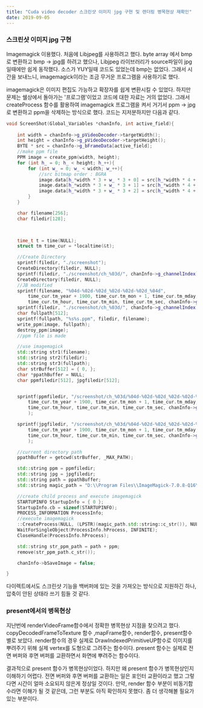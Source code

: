 ```yaml
---
title: "Cuda video decoder 스크린샷 이미지 jpg 구현 및 렌더링 병목현상 재확인"
date: 2019-09-05
---
```


### 스크린샷 이미지 jpg 구현
Imagemagick 이용했다. 처음에 Libjpeg를 사용하려고 했다. byte array 에서 bmp로 변환하고 bmp -> jpg를 하려고 했으나,
Libjpeg 라이브러리가 source파일이 jpg일때에만 쉽게 동작했다. 소스가 YUY일때 코드도 있었는데 bmp는 없었다. 그래서 시간을 보내느니,
imagemagick이라는 조금 무거운 프로그램을 사용하기로 했다.

imagemagick은 이미지 편집도 가능하고 확장자를 쉽게 변환시킬 수 있었다. 하지만 문제는 쉘상에서 돌아가는 '프로그램'이었고
코드에 대한 자료는 거의 없었다. 그래서 createProcess 함수를 활용하여 imagemagick 프로그램을 켜서 거기서 ppm -> jpg로 변환하고
ppm을 삭제하는 방식으로 했다. 코드는 지저분하지만 다음과 같다.

~~~c++
void ScreenShot(Global_Variables *chanInfo, int active_field){
	
	int width = chanInfo->g_pVideoDecoder->targetWidth();
	int height = chanInfo->g_pVideoDecoder->targetHeight();
	BYTE * src = chanInfo->g_bFrameData[active_field];
	//make ppm file
    PPM image = create_ppm(width, height);
	for (int h_ = 0; h_ < height; h_++){
		for (int w_ = 0; w_ < width; w_++){
			//src bitmap order : BGRA
			image.data[h_*width * 3 + w_ * 3 + 0] = src[h_*width * 4 + w_ * 4 + 2];//RGB shuffling
			image.data[h_*width * 3 + w_ * 3 + 1] = src[h_*width * 4 + w_ * 4 + 1];
			image.data[h_*width * 3 + w_ * 3 + 2] = src[h_*width * 4 + w_ * 4 + 0];
		}
	}

	char filename[256];
	char filedir[128];


	
	time_t t = time(NULL);
	struct tm time_cur = *localtime(&t);

	//Create Directory
	sprintf(filedir, "./screenshot");
	CreateDirectory(filedir, NULL);
	sprintf(filedir, "./screenshot/ch_%03d/", chanInfo->g_channelIndex);
	CreateDirectory(filedir, NULL);
	//JB modified
	sprintf(filename, "%04d-%02d-%02d_%02d-%02d-%02d_%04d",
		time_cur.tm_year + 1900, time_cur.tm_mon + 1, time_cur.tm_mday,
		time_cur.tm_hour, time_cur.tm_min, time_cur.tm_sec, chanInfo->g_DecodeFrameCount);
	sprintf(filedir, "./screenshot/ch_%03d/", chanInfo->g_channelIndex);
	char fullpath[512];
	sprintf(fullpath, "%s%s.ppm", filedir, filename);
	write_ppm(image, fullpath);
	destroy_ppm(image);
    //ppm file is made

	//use imagemagick
	std::string str1(filename);
	std::string str2(filedir);
	std::string str3(fullpath);
	char strBuffer[512] = { 0, };
	char *ppathBuffer = NULL;
	char ppmfiledir[512], jpgfiledir[512];


	sprintf(ppmfiledir, "/screenshot/ch_%03d/%04d-%02d-%02d_%02d-%02d-%02d_%04d.ppm", chanInfo->g_channelIndex,
		time_cur.tm_year + 1900, time_cur.tm_mon + 1, time_cur.tm_mday,
		time_cur.tm_hour, time_cur.tm_min, time_cur.tm_sec, chanInfo->g_DecodeFrameCount
		);

	sprintf(jpgfiledir, "/screenshot/ch_%03d/%04d-%02d-%02d_%02d-%02d-%02d_%04d.jpg", chanInfo->g_channelIndex,
		time_cur.tm_year + 1900, time_cur.tm_mon + 1, time_cur.tm_mday,
		time_cur.tm_hour, time_cur.tm_min, time_cur.tm_sec, chanInfo->g_DecodeFrameCount
		);

	//current directory path
	ppathBuffer = getcwd(strBuffer, _MAX_PATH);

	std::string ppm = ppmfiledir;
	std::string jpg = jpgfiledir;
	std::string path = ppathBuffer;
	std::string magic_path = "D:\\Program Files\\ImageMagick-7.0.8-Q16\\magick.exe " + path + ppm + " " + path + jpg;

    //create child process and execute imagemagick
	STARTUPINFO StartupInfo = { 0 };
	StartupInfo.cb = sizeof(STARTUPINFO);
	PROCESS_INFORMATION ProcessInfo;
	//execute imagemagick
	::CreateProcess(NULL, (LPSTR)(magic_path.std::string::c_str()), NULL, NULL, FALSE, 0, NULL, NULL, &StartupInfo, &ProcessInfo);
	WaitForSingleObject(ProcessInfo.hProcess, INFINITE);
	CloseHandle(ProcessInfo.hProcess);

	std::string str_ppm_path = path + ppm;
	remove(str_ppm_path.c_str());

	chanInfo->bSaveImage = false;

}
~~~

다이렉트에서도 스크린샷 기능을 백버퍼에 있는 것을 가져오는 방식으로 지원하긴 하나, 압축이 안된 상태라 쓰기 힘들 것 같다.


### present에서의 병목현상
지난번에 renderVideoFrame함수에서 정확한 병목현상 지점을 찾으려고 했다. copyDecodedFrameToTexture 함수 ,mapFrame함수, render함수, present함수별로 보았다.
render함수의 경우 실제로 DrawIndexedPrimitiveUP함수로 이미지를 뿌려주기 위해 실제 vertex를 도형으로 그려주는 함수이다.
present 함수는 실제로 전면 버퍼와 후면 버퍼를 교환하면서 화면에 뿌려주는 함수이다.

결과적으로 present 함수가 병목현상이었다. 하지만 왜 present 함수가 병목현상인지 이해하기 어렵다. 전면 버퍼와 후면 버퍼를 교환하는 일은
포인터 교환이라고 했고 그렇다면 시간이 얼마 소요되지 않은게 정상일 것이다. 만약, render 함수 부분이 비동기함수라면 이해가 될 것 같은데, 그런 부분도 아직 확인하지 못했다. 좀 더 생각해볼 필요가 있는 부분이다.
